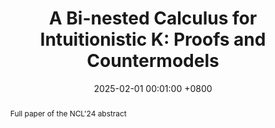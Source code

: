 ---
title:          "A Bi-nested Calculus for Intuitionistic K: Proofs and Countermodels"
date:           2025-02-01 00:01:00 +0800
selected:       false
pub:            " "
# pub_pre:        "Submitted to "
pub_post:       'Under review.'
# pub_last:       " "
# pub_date:       "2025"

abstract: >-
  Full paper of the NCL'24 abstract
cover:          /assets/images/covers/cover-ik.png
authors:
  - Han Gao
  - Marianna Girlando
  - Nicola Olivetti
links:
  Preprint: https://arxiv.org/abs/2505.08347
---